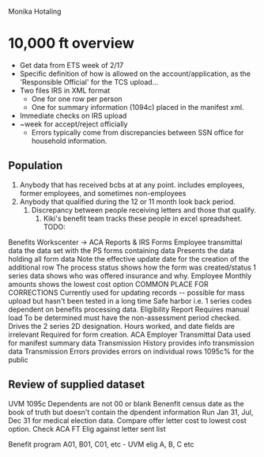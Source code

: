 Monika Hotaling 

# 10,000 ft overview
- Get data from ETS week of 2/17
- Specific definition of how is allowed on the account/application, as the 'Responsible Official' for the TCS upload... 
- Two files IRS in XML format
	- One for one row per person
	- One for summary information (1094c) placed in the manifest xml. 
- Immediate checks on IRS upload
- ~week for accept/reject officially
	- Errors typically come from discrepancies between SSN office for household information. 
## Population
1. Anybody that has received bcbs at at any point. includes employees, former employees, and sometimes non-employees
2. Anybody that qualified during the 12 or 11 month look back period. 
	1. Discrepancy between people receiving letters and those that qualify. 
		1. Kiki's benefit team tracks these people in excel spreadsheet. TODO:

Benefits Workscenter -> ACA Reports & IRS Forms
	Employee transmittal data
		 the data set with the PS forms containing data
		Presents the data holding all form data
		Note the effective update date for the creation of the additional row
		The process status shows how the form was created/status
		1 series data shows who was offered insurance and why.
		Employee Monthly amounts shows the lowest cost option
			COMMON PLACE FOR CORRECTIONS
		Currently used for updating records -- possible for mass upload but hasn't been tested in a long time
		Safe harbor i.e. 1 series codes dependent on benefits processing data. 
	Eligibility Report
		Requires manual load
		To be determined must have the non-assessment period checked. Drives the 2 series 2D designation. 
		Hours worked, and date fields are irrelevant
		Required for form creation. 
	ACA Employer Transmittal Data
		used for manifest summary data
	Transmission History provides info transmission data
	Transmission Errors provides errors on individual rows
1095c% for the public 

## Review of supplied dataset
UVM 1095c 
Dependents are not 00 or blank
Benenfit census date as the book of truth but doesn't contain the dpendent information
	Run Jan 31, Jul, Dec 31 for medical election data.
Compare offer letter cost to lowest cost option.
Check ACA FT Elig against letter sent list

Benefit program A01, B01, C01, etc - UVM elig A, B, C etc
